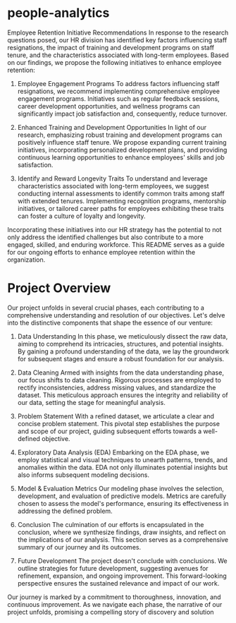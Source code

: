 # people-analytics
Employee Retention Initiative Recommendations
In response to the research questions posed, our HR division has identified key factors influencing staff resignations, the impact of training and development programs on staff tenure, and the characteristics associated with long-term employees. Based on our findings, we propose the following initiatives to enhance employee retention:

1. Employee Engagement Programs
To address factors influencing staff resignations, we recommend implementing comprehensive employee engagement programs. Initiatives such as regular feedback sessions, career development opportunities, and wellness programs can significantly impact job satisfaction and, consequently, reduce turnover.

2. Enhanced Training and Development Opportunities
In light of our research, emphasizing robust training and development programs can positively influence staff tenure. We propose expanding current training initiatives, incorporating personalized development plans, and providing continuous learning opportunities to enhance employees' skills and job satisfaction.

3. Identify and Reward Longevity Traits
To understand and leverage characteristics associated with long-term employees, we suggest conducting internal assessments to identify common traits among staff with extended tenures. Implementing recognition programs, mentorship initiatives, or tailored career paths for employees exhibiting these traits can foster a culture of loyalty and longevity.

Incorporating these initiatives into our HR strategy has the potential to not only address the identified challenges but also contribute to a more engaged, skilled, and enduring workforce. This README serves as a guide for our ongoing efforts to enhance employee retention within the organization.

# Project Overview
Our project unfolds in several crucial phases, each contributing to a comprehensive understanding and resolution of our objectives. Let's delve into the distinctive components that shape the essence of our venture:

1. Data Understanding
In this phase, we meticulously dissect the raw data, aiming to comprehend its intricacies, structures, and potential insights. By gaining a profound understanding of the data, we lay the groundwork for subsequent stages and ensure a robust foundation for our analysis.


3. Data Cleaning
Armed with insights from the data understanding phase, our focus shifts to data cleaning. Rigorous processes are employed to rectify inconsistencies, address missing values, and standardize the dataset. This meticulous approach ensures the integrity and reliability of our data, setting the stage for meaningful analysis.

4. Problem Statement
With a refined dataset, we articulate a clear and concise problem statement. This pivotal step establishes the purpose and scope of our project, guiding subsequent efforts towards a well-defined objective.

5. Exploratory Data Analysis (EDA)
Embarking on the EDA phase, we employ statistical and visual techniques to unearth patterns, trends, and anomalies within the data. EDA not only illuminates potential insights but also informs subsequent modeling decisions.

6. Model & Evaluation Metrics
Our modeling phase involves the selection, development, and evaluation of predictive models. Metrics are carefully chosen to assess the model's performance, ensuring its effectiveness in addressing the defined problem.

7. Conclusion
The culmination of our efforts is encapsulated in the conclusion, where we synthesize findings, draw insights, and reflect on the implications of our analysis. This section serves as a comprehensive summary of our journey and its outcomes.

8. Future Development
The project doesn't conclude with conclusions. We outline strategies for future development, suggesting avenues for refinement, expansion, and ongoing improvement. This forward-looking perspective ensures the sustained relevance and impact of our work.

Our journey is marked by a commitment to thoroughness, innovation, and continuous improvement. As we navigate each phase, the narrative of our project unfolds, promising a compelling story of discovery and solution
